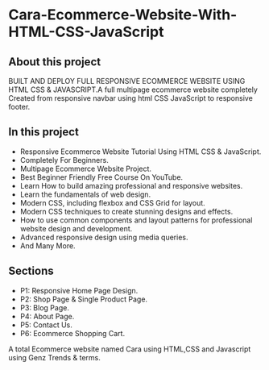 # Cara-Ecommerce-Website-With-HTML-CSS-JavaScript

## About this project
BUILT AND DEPLOY FULL RESPONSIVE ECOMMERCE WEBSITE USING HTML CSS & JAVASCRIPT.A full multipage ecommerce website completely Created from responsive navbar using html CSS JavaScript to responsive footer.

## In this project
- Responsive Ecommerce Website Tutorial Using HTML CSS & JavaScript.
- Completely For Beginners.
- Multipage Ecommerce Website Project.
- Best Beginner Friendly Free Course On YouTube.
- Learn How to build amazing professional and responsive websites.
- Learn the fundamentals of web design.
- Modern CSS, including flexbox and CSS Grid for layout.
- Modern CSS techniques to create stunning designs and effects.
- How to use common components and layout patterns for professional website design and development.
- Advanced responsive design using media queries.
- And Many More.

## Sections
- P1: Responsive Home Page Design.
- P2: Shop Page & Single Product Page.
- P3: Blog Page.
- P4: About Page.
- P5: Contact Us.
- P6: Ecommerce Shopping Cart.

A total Ecommerce website named Cara using HTML,CSS and Javascript using Genz Trends & terms.
